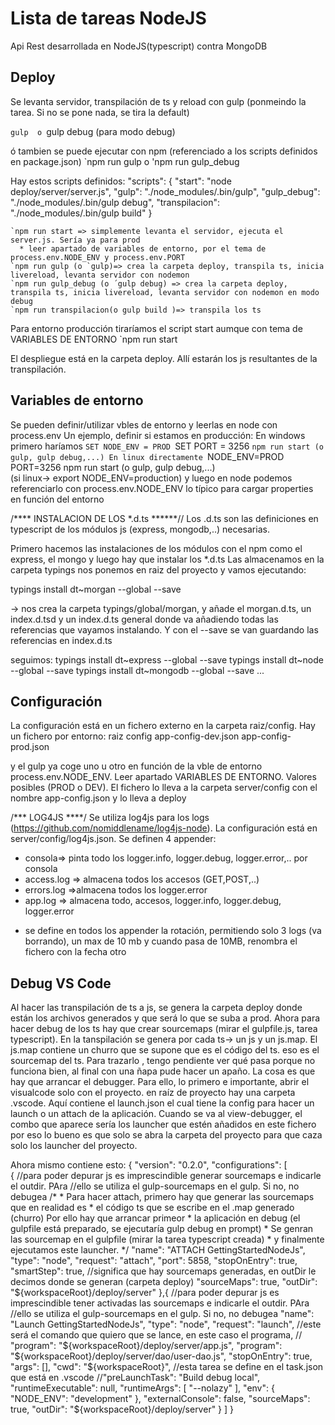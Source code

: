  
 # Lista de tareas NodeJS 
 Api Rest desarrollada en NodeJS(typescript) contra MongoDB
 
 ## Deploy

Se levanta servidor, transpilación de ts y reload con gulp (ponmeindo la tarea. Si no se pone nada, se tira la default)

`gulp  o `gulp debug (para modo debug)


ó tambien se puede ejecutar con npm (referenciado a los scripts definidos en package.json)
`npm run gulp  o 'npm run gulp_debug 

Hay estos scripts definidos:
 "scripts": {
    "start": "node deploy/server/server.js",
    "gulp": "./node_modules/.bin/gulp",
    "gulp_debug": "./node_modules/.bin/gulp debug",
    "transpilacion": "./node_modules/.bin/gulp build"
  }

    `npm run start => simplemente levanta el servidor, ejecuta el server.js. Sería ya para prod
      * leer apartado de variables de entorno, por el tema de process.env.NODE_ENV y process.env.PORT
    `npm run gulp (o `gulp)=> crea la carpeta deploy, transpila ts, inicia livereload, levanta servidor con nodemon
    `npm run gulp_debug (o ´gulp debug) => crea la carpeta deploy, transpila ts, inicia livereload, levanta servidor con nodemon en modo debug
    `npm run transpilacion(o gulp build )=> transpila los ts 

Para entorno producción tiraríamos el script start aumque con tema de VARIABLES DE ENTORNO 
    `npm run start

El despliegue está en la carpeta deploy. Allí estarán los js resultantes de la transpilación.


## Variables de entorno

Se pueden definir/utilizar vbles de entorno y leerlas en node con process.env
Un ejemplo, definir si estamos en producción: 
En windows primero haríamos 
    `SET NODE_ENV = PROD
    `SET PORT = 3256
    `npm run start (o gulp, gulp debug,...)
En linux directamente
    `NODE_ENV=PROD PORT=3256 npm run start (o gulp, gulp debug,...)   
(si linux-> export NODE_ENV=production)
y luego en node podemos referenciarlo con process.env.NODE_ENV
lo típico para cargar properties en función del entorno


/**** INSTALACION DE LOS *.d.ts   ******//
Los .d.ts son las definiciones en typescript de los módulos js (express, mongodb,..) necesarias.

Primero hacemos las instalaciones de los módulos con el npm como el express, el mongo y luego 
hay que instalar los *.d.ts Las almacenamos en la carpeta typings
nos ponemos en raiz del proyecto y vamos ejecutando:

typings install dt~morgan --global --save

-> nos crea la carpeta typings/global/morgan, y añade el morgan.d.ts, un index.d.tsd y un index.d.ts general 
donde va añadiendo todas las referencias que vayamos instalando. Y con el --save se van guardando las referencias en index.d.ts 

seguimos:
typings install dt~express --global --save
typings install dt~node --global --save
typings install dt~mongodb --global --save
...

## Configuración
La configuración está en un fichero externo en la carpeta raiz/config. 
Hay un fichero por entorno:
raiz
   config
     app-config-dev.json
     app-config-prod.json

y el gulp ya coge uno u otro en función de la vble de entorno process.env.NODE_ENV. 
Leer apartado VARIABLES DE ENTORNO. Valores posibles (PROD o DEV).
El fichero lo lleva a la carpeta server/config con el nombre app-config.json y lo lleva a deploy

/*** LOG4JS ****/
Se utiliza log4js para los logs (https://github.com/nomiddlename/log4js-node). 
  La configuración está en server/config/log4js.json. Se definen 4 appender:
 - consola=> pinta todo los logger.info, logger.debug, logger.error,..  por consola
 - access.log => almacena todos los accesos (GET,POST,..)  
 - errors.log =>almacena todos los logger.error
 - app.log => almacena todo, accesos, logger.info, logger.debug, logger.error
 * se define en todos los appender la rotación, permitiendo solo 3 logs (va borrando), un max de 10 mb y cuando pasa de 10MB, renombra el fichero con la fecha
otro 

## Debug VS Code

Al hacer las transpilación de ts a js, se genera la carpeta deploy donde están los archivos generados y que será lo que se 
suba a prod. Ahora para hacer debug de los ts hay que crear sourcemaps (mirar el gulpfile.js, tarea typescript).
En la tanspilación se genera por cada ts-> un js y un js.map. El js.map contiene un churro que se supone que es el código del ts. 
eso es el sourcemap del ts. 
Para trazarlo , tengo pendiente ver qué pasa porque no funciona bien, al final con una ñapa pude hacer un apaño.
La cosa es que hay que arrancar el debugger. Para ello, lo primero e importante, abrir el visualcode solo con el proyecto.
en raíz de proyecto hay una carpeta .vscode. Aquí contiene el launch.json el cual tiene la config para hacer un launch o un attach
de la aplicación. Cuando se va al view-debugger, el combo que aparece sería los launcher que estén añadidos en este fichero
por eso lo bueno es que solo se abra la carpeta del proyecto para que caza solo los launcher del proyecto.

Ahora mismo contiene esto:
{
    "version": "0.2.0",
    "configurations": [    
         {
             //para poder depurar js es imprescindible generar sourcemaps e indicarle el outdir. PAra
             //ello se utiliza el gulp-sourcemaps en el gulp. Si no, no debugea
             /*
              * Para hacer attach, primero hay que generar las sourcemaps que en realidad es 
              * el código ts que se escribe en el .map generado (churro) Por ello hay que arrancar primeor 
              * la aplicación en debug (el gulpfile está preparado, se ejecutaría gulp debug en prompt)
              * Se genran las sourcemap en el gulpfile (mirar la tarea typescript creada)
              * y finalmente ejecutamos este launcher.
              */
            "name": "ATTACH GettingStartedNodeJs",
            "type": "node",
            "request": "attach",
            "port": 5858,
            "stopOnEntry": true,
            "smartStep": true,
            //significa que hay sourcemaps generadas, en outDir le decimos donde se generan (carpeta deploy)
            "sourceMaps": true,
            "outDir": "${workspaceRoot}/deploy/server"
        },{
            //para poder depurar js es imprescindible tener activadas las sourcemaps e indicarle el outdir. PAra
             //ello se utiliza el gulp-sourcemaps en el gulp. Si no, no debugea
            "name": "Launch GettingStartedNodeJs",
            "type": "node",
            "request": "launch",
            //este será el comando que quiero que se lance, en este caso el programa,
           // "program": "${workspaceRoot}/deploy/server/app.js",
           "program": "${workspaceRoot}/deploy/server/dao/user-dao.js",
            "stopOnEntry": true,
            "args": [],
            "cwd": "${workspaceRoot}",
            //esta tarea se define en el task.json que está en .vscode
            //"preLaunchTask": "Build debug local",
            "runtimeExecutable": null,
            "runtimeArgs": [
                "--nolazy"
            ],
            "env": {
                "NODE_ENV": "development"
            },
            "externalConsole": false,
            "sourceMaps": true,
            "outDir": "${workspaceRoot}/deploy/server"
        }
    ]
}







